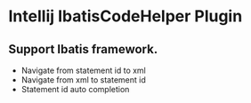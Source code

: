 # Intellij IbatisCodeHelper Plugin 

## Support Ibatis framework.
* Navigate from statement id to xml
* Navigate from xml to statement id
* Statement id auto completion
